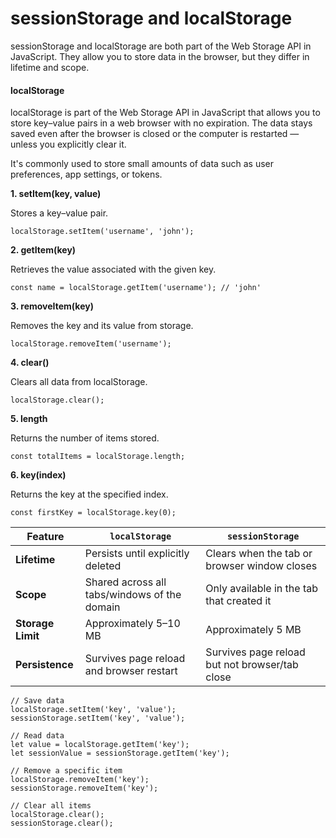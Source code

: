 # sessionStorage and localStorage

sessionStorage and localStorage are both part of the Web Storage API in JavaScript. They allow you to store data in the browser, but they differ in lifetime and scope.

#### **localStorage**

localStorage is part of the Web Storage API in JavaScript that allows you to store key–value pairs in a web browser with no expiration. The data stays saved even after the browser is closed or the computer is restarted — unless you explicitly clear it.

It's commonly used to store small amounts of data such as user preferences, app settings, or tokens.

**1. setItem(key, value)**

Stores a key–value pair.
```
localStorage.setItem('username', 'john');
```

**2. getItem(key)**

Retrieves the value associated with the given key.
```
const name = localStorage.getItem('username'); // 'john'
```

**3. removeItem(key)**

Removes the key and its value from storage.
```
localStorage.removeItem('username');
```

**4. clear()**

Clears all data from localStorage.
```
localStorage.clear();
```

**5. length**

Returns the number of items stored.
```
const totalItems = localStorage.length;
```

**6. key(index)**

Returns the key at the specified index.
```
const firstKey = localStorage.key(0);
```


| Feature          | `localStorage`                             | `sessionStorage`                           |
|------------------|--------------------------------------------|---------------------------------------------|
| **Lifetime**     | Persists until explicitly deleted           | Clears when the tab or browser window closes |
| **Scope**        | Shared across all tabs/windows of the domain| Only available in the tab that created it    |
| **Storage Limit**| Approximately 5–10 MB                       | Approximately 5 MB                           |
| **Persistence**  | Survives page reload and browser restart   | Survives page reload but not browser/tab close |

```
// Save data
localStorage.setItem('key', 'value');
sessionStorage.setItem('key', 'value');

// Read data
let value = localStorage.getItem('key');
let sessionValue = sessionStorage.getItem('key');

// Remove a specific item
localStorage.removeItem('key');
sessionStorage.removeItem('key');

// Clear all items
localStorage.clear();
sessionStorage.clear();
```
